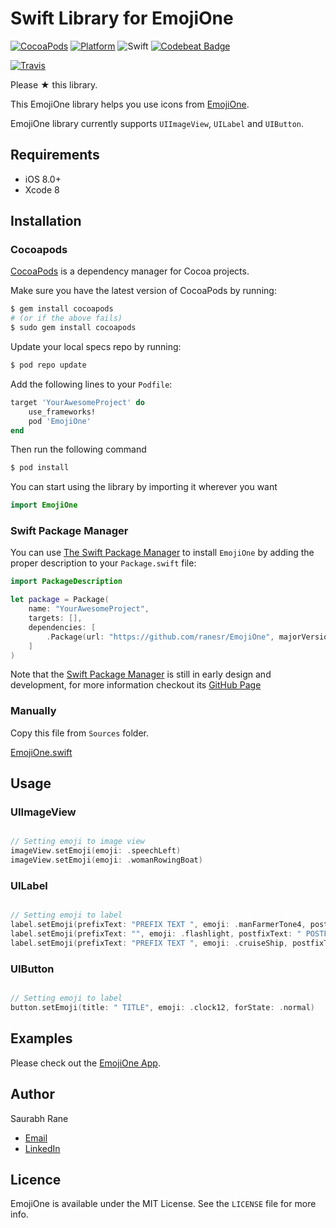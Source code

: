 # Swift Library for EmojiOne


[![CocoaPods](https://img.shields.io/cocoapods/v/EmojiOne.svg)](https://cocoapods.org/pods/EmojiOne)  [![Platform](https://img.shields.io/cocoapods/p/EmojiOne.svg)](http://cocoadocs.org/docsets/EmojiOne)  ![Swift](https://img.shields.io/badge/%20in-swift%203.0-orange.svg)  [![Codebeat Badge](https://codebeat.co/badges/b9a042f6-15ca-4d3d-b272-815871ea5388)](https://codebeat.co/projects/github-com-ranesr-emojione-master)

[![Travis](https://img.shields.io/travis/ranesr/EmojiOne.svg)](https://travis-ci.org/ranesr/EmojiOne/)


Please &#9733; this library.

This EmojiOne library helps you use icons from [EmojiOne](https://emojione.com).

EmojiOne library currently supports `UIImageView`, `UILabel` and `UIButton`.


## Requirements

- iOS 8.0+
- Xcode 8


## Installation


### Cocoapods

[CocoaPods](http://cocoapods.org) is a dependency manager for Cocoa projects.

Make sure you have the latest version of CocoaPods by running:

```bash
$ gem install cocoapods
# (or if the above fails)
$ sudo gem install cocoapods
```

Update your local specs repo by running:

```bash
$ pod repo update
```

Add the following lines to your `Podfile`:

```ruby
target 'YourAwesomeProject' do
    use_frameworks!
    pod 'EmojiOne'
end
```

Then run the following command

```bash
$ pod install
```

You can start using the library by importing it wherever you want

```swift
import EmojiOne
```


### Swift Package Manager

You can use [The Swift Package Manager](https://swift.org/package-manager) to install `EmojiOne` by adding the proper description to your `Package.swift` file:

```swift
import PackageDescription

let package = Package(
    name: "YourAwesomeProject",
    targets: [],
    dependencies: [
        .Package(url: "https://github.com/ranesr/EmojiOne", majorVersion: 1)
    ]
)
```

Note that the [Swift Package Manager](https://swift.org/package-manager) is still in early design and development, for more information checkout its [GitHub Page](https://github.com/apple/swift-package-manager)


### Manually

Copy this file from `Sources` folder.

[EmojiOne.swift](https://github.com/ranesr/EmojiOne/blob/master/Sources/EmojiOne.swift)


## Usage


### UIImageView

```Swift

// Setting emoji to image view
imageView.setEmoji(emoji: .speechLeft)
imageView.setEmoji(emoji: .womanRowingBoat)

```

### UILabel

```Swift

// Setting emoji to label
label.setEmoji(prefixText: "PREFIX TEXT ", emoji: .manFarmerTone4, postfixText: " POSTFIX TEXT")
label.setEmoji(prefixText: "", emoji: .flashlight, postfixText: " POSTFIX TEXT")
label.setEmoji(prefixText: "PREFIX TEXT ", emoji: .cruiseShip, postfixText: "")

```

### UIButton

```Swift

// Setting emoji to label
button.setEmoji(title: " TITLE", emoji: .clock12, forState: .normal)

```


## Examples

Please check out the [EmojiOne App](https://github.com/ranesr/EmojiOne/tree/master/EmojiOne).


## Author

Saurabh Rane

- [Email](mailto:saurabhrrane@gmail.com)
- [LinkedIn](https://linkedin.com/in/ranesaurabh)

## Licence

EmojiOne is available under the MIT License. See the `LICENSE` file for more info.
